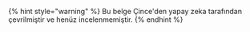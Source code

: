 
{% hint style="warning" %}
Bu belge Çince'den yapay zeka tarafından çevrilmiştir ve henüz incelenmemiştir.
{% endhint %}

